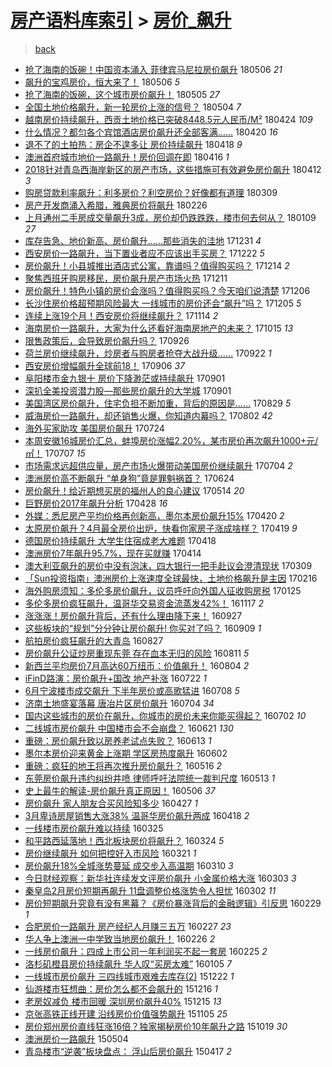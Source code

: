 [房产语料库索引](../../README.md)  > [房价_飙升](房价_飙升.md)
====
> [back](../README.md)

- [抢了海南的饭碗！中国资本涌入 菲律宾马尼拉房价飙升](http://jkwz.applinzi.com/ittc/7100123387445904395.html#%E6%8A%A2%E4%BA%86%E6%B5%B7%E5%8D%97%E7%9A%84%E9%A5%AD%E7%A2%97%EF%BC%81%E4%B8%AD%E5%9B%BD%E8%B5%84%E6%9C%AC%E6%B6%8C%E5%85%A5+%E8%8F%B2%E5%BE%8B%E5%AE%BE%E9%A9%AC%E5%B0%BC%E6%8B%89%E6%88%BF%E4%BB%B7%E9%A3%99%E5%8D%87) 180506 *21* 
- [飙升的宝鸡房价，恒大来了！](http://jkwz.applinzi.com/ittc/7100011245187105799.html#%E9%A3%99%E5%8D%87%E7%9A%84%E5%AE%9D%E9%B8%A1%E6%88%BF%E4%BB%B7%EF%BC%8C%E6%81%92%E5%A4%A7%E6%9D%A5%E4%BA%86%EF%BC%81) 180506 *5* 
- [抢了海南的饭碗，这个城市房价飙升！](http://jkwz.applinzi.com/ittc/7099656247626433547.html#%E6%8A%A2%E4%BA%86%E6%B5%B7%E5%8D%97%E7%9A%84%E9%A5%AD%E7%A2%97%EF%BC%8C%E8%BF%99%E4%B8%AA%E5%9F%8E%E5%B8%82%E6%88%BF%E4%BB%B7%E9%A3%99%E5%8D%87%EF%BC%81) 180505 *27* 
- [全国土地价格飙升，新一轮房价上涨的信号？](http://jkwz.applinzi.com/ittc/7099377399647175696.html#%E5%85%A8%E5%9B%BD%E5%9C%9F%E5%9C%B0%E4%BB%B7%E6%A0%BC%E9%A3%99%E5%8D%87%EF%BC%8C%E6%96%B0%E4%B8%80%E8%BD%AE%E6%88%BF%E4%BB%B7%E4%B8%8A%E6%B6%A8%E7%9A%84%E4%BF%A1%E5%8F%B7%EF%BC%9F) 180504 *7* 
- [越南房价持续飙升，西贡土地价格已突破8448.5元人民币/M²](http://jkwz.applinzi.com/ittc/7095572984842683403.html#%E8%B6%8A%E5%8D%97%E6%88%BF%E4%BB%B7%E6%8C%81%E7%BB%AD%E9%A3%99%E5%8D%87%EF%BC%8C%E8%A5%BF%E8%B4%A1%E5%9C%9F%E5%9C%B0%E4%BB%B7%E6%A0%BC%E5%B7%B2%E7%AA%81%E7%A0%B48448.5%E5%85%83%E4%BA%BA%E6%B0%91%E5%B8%81%2FM%C2%B2) 180424 *109* 
- [什么情况？都匀各个宾馆酒店房价飙升还全部客满……](http://jkwz.applinzi.com/ittc/7094134568196244487.html#%E4%BB%80%E4%B9%88%E6%83%85%E5%86%B5%EF%BC%9F%E9%83%BD%E5%8C%80%E5%90%84%E4%B8%AA%E5%AE%BE%E9%A6%86%E9%85%92%E5%BA%97%E6%88%BF%E4%BB%B7%E9%A3%99%E5%8D%87%E8%BF%98%E5%85%A8%E9%83%A8%E5%AE%A2%E6%BB%A1%E2%80%A6%E2%80%A6) 180420 *16* 
- [退不了的土拍热：房企不遑多让 房价持续飙升](http://jkwz.applinzi.com/ittc/7093282717284434950.html#%E9%80%80%E4%B8%8D%E4%BA%86%E7%9A%84%E5%9C%9F%E6%8B%8D%E7%83%AD%EF%BC%9A%E6%88%BF%E4%BC%81%E4%B8%8D%E9%81%91%E5%A4%9A%E8%AE%A9+%E6%88%BF%E4%BB%B7%E6%8C%81%E7%BB%AD%E9%A3%99%E5%8D%87) 180418 *9* 
- [澳洲首府城市地价一路飙升！房价回调在即](http://jkwz.applinzi.com/ittc/7092533419701699594.html#%E6%BE%B3%E6%B4%B2%E9%A6%96%E5%BA%9C%E5%9F%8E%E5%B8%82%E5%9C%B0%E4%BB%B7%E4%B8%80%E8%B7%AF%E9%A3%99%E5%8D%87%EF%BC%81%E6%88%BF%E4%BB%B7%E5%9B%9E%E8%B0%83%E5%9C%A8%E5%8D%B3) 180416 *1* 
- [2018针对青岛西海岸新区的房产市场，这些措施可有效避免房价飙升](http://jkwz.applinzi.com/ittc/7090740663786406928.html#2018%E9%92%88%E5%AF%B9%E9%9D%92%E5%B2%9B%E8%A5%BF%E6%B5%B7%E5%B2%B8%E6%96%B0%E5%8C%BA%E7%9A%84%E6%88%BF%E4%BA%A7%E5%B8%82%E5%9C%BA%EF%BC%8C%E8%BF%99%E4%BA%9B%E6%8E%AA%E6%96%BD%E5%8F%AF%E6%9C%89%E6%95%88%E9%81%BF%E5%85%8D%E6%88%BF%E4%BB%B7%E9%A3%99%E5%8D%87) 180412 *3* 
- [购房贷款利率飙升：利多房价？利空房价？好像都有道理](http://jkwz.applinzi.com/ittc/7078426713698862087.html#%E8%B4%AD%E6%88%BF%E8%B4%B7%E6%AC%BE%E5%88%A9%E7%8E%87%E9%A3%99%E5%8D%87%EF%BC%9A%E5%88%A9%E5%A4%9A%E6%88%BF%E4%BB%B7%EF%BC%9F%E5%88%A9%E7%A9%BA%E6%88%BF%E4%BB%B7%EF%BC%9F%E5%A5%BD%E5%83%8F%E9%83%BD%E6%9C%89%E9%81%93%E7%90%86) 180309  
- [房产开发商涌入希腊，雅典房价将飙升](http://jkwz.applinzi.com/ittc/7074329178617152522.html#%E6%88%BF%E4%BA%A7%E5%BC%80%E5%8F%91%E5%95%86%E6%B6%8C%E5%85%A5%E5%B8%8C%E8%85%8A%EF%BC%8C%E9%9B%85%E5%85%B8%E6%88%BF%E4%BB%B7%E5%B0%86%E9%A3%99%E5%8D%87) 180226  
- [上月通州二手房成交量飙升3成，房价却仍跌跌跌，楼市何去何从？](http://jkwz.applinzi.com/ittc/7056522237727736843.html#%E4%B8%8A%E6%9C%88%E9%80%9A%E5%B7%9E%E4%BA%8C%E6%89%8B%E6%88%BF%E6%88%90%E4%BA%A4%E9%87%8F%E9%A3%99%E5%8D%873%E6%88%90%EF%BC%8C%E6%88%BF%E4%BB%B7%E5%8D%B4%E4%BB%8D%E8%B7%8C%E8%B7%8C%E8%B7%8C%EF%BC%8C%E6%A5%BC%E5%B8%82%E4%BD%95%E5%8E%BB%E4%BD%95%E4%BB%8E%EF%BC%9F) 180109 *27* 
- [库存告急、地价新高、房价飙升……那些消失的洼地](http://jkwz.applinzi.com/ittc/7053150372078552070.html#%E5%BA%93%E5%AD%98%E5%91%8A%E6%80%A5%E3%80%81%E5%9C%B0%E4%BB%B7%E6%96%B0%E9%AB%98%E3%80%81%E6%88%BF%E4%BB%B7%E9%A3%99%E5%8D%87%E2%80%A6%E2%80%A6%E9%82%A3%E4%BA%9B%E6%B6%88%E5%A4%B1%E7%9A%84%E6%B4%BC%E5%9C%B0) 171231 *4* 
- [西安房价一路飙升，当下置业者应不应该出手买房？](http://jkwz.applinzi.com/ittc/7049909827432612881.html#%E8%A5%BF%E5%AE%89%E6%88%BF%E4%BB%B7%E4%B8%80%E8%B7%AF%E9%A3%99%E5%8D%87%EF%BC%8C%E5%BD%93%E4%B8%8B%E7%BD%AE%E4%B8%9A%E8%80%85%E5%BA%94%E4%B8%8D%E5%BA%94%E8%AF%A5%E5%87%BA%E6%89%8B%E4%B9%B0%E6%88%BF%EF%BC%9F) 171222 *5* 
- [房价飙升！小县城推出酒店式公寓，靠谱吗？值得购买吗？](http://jkwz.applinzi.com/ittc/7046903903457641488.html#%E6%88%BF%E4%BB%B7%E9%A3%99%E5%8D%87%EF%BC%81%E5%B0%8F%E5%8E%BF%E5%9F%8E%E6%8E%A8%E5%87%BA%E9%85%92%E5%BA%97%E5%BC%8F%E5%85%AC%E5%AF%93%EF%BC%8C%E9%9D%A0%E8%B0%B1%E5%90%97%EF%BC%9F%E5%80%BC%E5%BE%97%E8%B4%AD%E4%B9%B0%E5%90%97%EF%BC%9F) 171214 *2* 
- [聚焦西班牙购房移民，房价飙升房产市场火热](http://jkwz.applinzi.com/ittc/7045860999771456529.html#%E8%81%9A%E7%84%A6%E8%A5%BF%E7%8F%AD%E7%89%99%E8%B4%AD%E6%88%BF%E7%A7%BB%E6%B0%91%EF%BC%8C%E6%88%BF%E4%BB%B7%E9%A3%99%E5%8D%87%E6%88%BF%E4%BA%A7%E5%B8%82%E5%9C%BA%E7%81%AB%E7%83%AD) 171211  
- [房价飙升！特色小镇的房价会涨吗？值得购买吗？今天咱们说清楚](http://jkwz.applinzi.com/ittc/7043939418879034385.html#%E6%88%BF%E4%BB%B7%E9%A3%99%E5%8D%87%EF%BC%81%E7%89%B9%E8%89%B2%E5%B0%8F%E9%95%87%E7%9A%84%E6%88%BF%E4%BB%B7%E4%BC%9A%E6%B6%A8%E5%90%97%EF%BC%9F%E5%80%BC%E5%BE%97%E8%B4%AD%E4%B9%B0%E5%90%97%EF%BC%9F%E4%BB%8A%E5%A4%A9%E5%92%B1%E4%BB%AC%E8%AF%B4%E6%B8%85%E6%A5%9A) 171206  
- [长沙住房价格超预期风险最大 一线城市的房价还会“飙升”吗？](http://jkwz.applinzi.com/ittc/7043583892781532177.html#%E9%95%BF%E6%B2%99%E4%BD%8F%E6%88%BF%E4%BB%B7%E6%A0%BC%E8%B6%85%E9%A2%84%E6%9C%9F%E9%A3%8E%E9%99%A9%E6%9C%80%E5%A4%A7+%E4%B8%80%E7%BA%BF%E5%9F%8E%E5%B8%82%E7%9A%84%E6%88%BF%E4%BB%B7%E8%BF%98%E4%BC%9A%E2%80%9C%E9%A3%99%E5%8D%87%E2%80%9D%E5%90%97%EF%BC%9F) 171205 *5* 
- [连续上涨19个月！西安房价将继续飙升？](http://jkwz.applinzi.com/ittc/7035726677433386001.html#%E8%BF%9E%E7%BB%AD%E4%B8%8A%E6%B6%A819%E4%B8%AA%E6%9C%88%EF%BC%81%E8%A5%BF%E5%AE%89%E6%88%BF%E4%BB%B7%E5%B0%86%E7%BB%A7%E7%BB%AD%E9%A3%99%E5%8D%87%EF%BC%9F) 171114 *2* 
- [海南房价一路飙升，大家为什么还看好海南房地产的未来？](http://jkwz.applinzi.com/ittc/7024713081672958993.html#%E6%B5%B7%E5%8D%97%E6%88%BF%E4%BB%B7%E4%B8%80%E8%B7%AF%E9%A3%99%E5%8D%87%EF%BC%8C%E5%A4%A7%E5%AE%B6%E4%B8%BA%E4%BB%80%E4%B9%88%E8%BF%98%E7%9C%8B%E5%A5%BD%E6%B5%B7%E5%8D%97%E6%88%BF%E5%9C%B0%E4%BA%A7%E7%9A%84%E6%9C%AA%E6%9D%A5%EF%BC%9F) 171015 *13* 
- [限售政策后，会导致房价飙升吗？](http://jkwz.applinzi.com/ittc/7017659577146016785.html#%E9%99%90%E5%94%AE%E6%94%BF%E7%AD%96%E5%90%8E%EF%BC%8C%E4%BC%9A%E5%AF%BC%E8%87%B4%E6%88%BF%E4%BB%B7%E9%A3%99%E5%8D%87%E5%90%97%EF%BC%9F) 170926  
- [荷兰房价继续飙升，炒房者与购房者抢夺大战升级……](http://jkwz.applinzi.com/ittc/7016077122840560656.html#%E8%8D%B7%E5%85%B0%E6%88%BF%E4%BB%B7%E7%BB%A7%E7%BB%AD%E9%A3%99%E5%8D%87%EF%BC%8C%E7%82%92%E6%88%BF%E8%80%85%E4%B8%8E%E8%B4%AD%E6%88%BF%E8%80%85%E6%8A%A2%E5%A4%BA%E5%A4%A7%E6%88%98%E5%8D%87%E7%BA%A7%E2%80%A6%E2%80%A6) 170922 *1* 
- [西安房价增幅飙升全球前18！](http://jkwz.applinzi.com/ittc/7010143416313447441.html#%E8%A5%BF%E5%AE%89%E6%88%BF%E4%BB%B7%E5%A2%9E%E5%B9%85%E9%A3%99%E5%8D%87%E5%85%A8%E7%90%83%E5%89%8D18%EF%BC%81) 170906 *37* 
- [阜阳楼市金九银十 房价下降渺茫或持续飙升](http://jkwz.applinzi.com/ittc/7008305531511637009.html#%E9%98%9C%E9%98%B3%E6%A5%BC%E5%B8%82%E9%87%91%E4%B9%9D%E9%93%B6%E5%8D%81+%E6%88%BF%E4%BB%B7%E4%B8%8B%E9%99%8D%E6%B8%BA%E8%8C%AB%E6%88%96%E6%8C%81%E7%BB%AD%E9%A3%99%E5%8D%87) 170901  
- [深扒全美投资潜力股—那些房价飙升的大学城](http://jkwz.applinzi.com/ittc/7002337121380336656.html#%E6%B7%B1%E6%89%92%E5%85%A8%E7%BE%8E%E6%8A%95%E8%B5%84%E6%BD%9C%E5%8A%9B%E8%82%A1%E2%80%94%E9%82%A3%E4%BA%9B%E6%88%BF%E4%BB%B7%E9%A3%99%E5%8D%87%E7%9A%84%E5%A4%A7%E5%AD%A6%E5%9F%8E) 170901  
- [美国湾区房价飙升，住宅负担不断加重，背后的原因是……](http://jkwz.applinzi.com/ittc/7007235606600746001.html#%E7%BE%8E%E5%9B%BD%E6%B9%BE%E5%8C%BA%E6%88%BF%E4%BB%B7%E9%A3%99%E5%8D%87%EF%BC%8C%E4%BD%8F%E5%AE%85%E8%B4%9F%E6%8B%85%E4%B8%8D%E6%96%AD%E5%8A%A0%E9%87%8D%EF%BC%8C%E8%83%8C%E5%90%8E%E7%9A%84%E5%8E%9F%E5%9B%A0%E6%98%AF%E2%80%A6%E2%80%A6) 170829 *5* 
- [威海房价一路飙升，却还销售火爆，你知道内幕吗？](http://jkwz.applinzi.com/ittc/6997259329252885521.html#%E5%A8%81%E6%B5%B7%E6%88%BF%E4%BB%B7%E4%B8%80%E8%B7%AF%E9%A3%99%E5%8D%87%EF%BC%8C%E5%8D%B4%E8%BF%98%E9%94%80%E5%94%AE%E7%81%AB%E7%88%86%EF%BC%8C%E4%BD%A0%E7%9F%A5%E9%81%93%E5%86%85%E5%B9%95%E5%90%97%EF%BC%9F) 170802 *42* 
- [海外买家助攻 美国房价飙升](http://jkwz.applinzi.com/ittc/6993807216183084048.html#%E6%B5%B7%E5%A4%96%E4%B9%B0%E5%AE%B6%E5%8A%A9%E6%94%BB+%E7%BE%8E%E5%9B%BD%E6%88%BF%E4%BB%B7%E9%A3%99%E5%8D%87) 170724  
- [本周安徽16城房价汇总，蚌埠房价涨幅2.20%，某市房价再次飙升1000+元/㎡！](http://jkwz.applinzi.com/ittc/6987479683636397061.html#%E6%9C%AC%E5%91%A8%E5%AE%89%E5%BE%BD16%E5%9F%8E%E6%88%BF%E4%BB%B7%E6%B1%87%E6%80%BB%EF%BC%8C%E8%9A%8C%E5%9F%A0%E6%88%BF%E4%BB%B7%E6%B6%A8%E5%B9%852.20%25%EF%BC%8C%E6%9F%90%E5%B8%82%E6%88%BF%E4%BB%B7%E5%86%8D%E6%AC%A1%E9%A3%99%E5%8D%871000%2B%E5%85%83%2F%E3%8E%A1%EF%BC%81) 170707 *15* 
- [市场需求远超供应量，房产市场火爆带动美国房价继续飙升](http://jkwz.applinzi.com/ittc/6986499674830537732.html#%E5%B8%82%E5%9C%BA%E9%9C%80%E6%B1%82%E8%BF%9C%E8%B6%85%E4%BE%9B%E5%BA%94%E9%87%8F%EF%BC%8C%E6%88%BF%E4%BA%A7%E5%B8%82%E5%9C%BA%E7%81%AB%E7%88%86%E5%B8%A6%E5%8A%A8%E7%BE%8E%E5%9B%BD%E6%88%BF%E4%BB%B7%E7%BB%A7%E7%BB%AD%E9%A3%99%E5%8D%87) 170704 *2* 
- [澳洲房价高不断飙升 “单身狗”竟是罪魁祸首？](http://jkwz.applinzi.com/ittc/6982766867713098756.html#%E6%BE%B3%E6%B4%B2%E6%88%BF%E4%BB%B7%E9%AB%98%E4%B8%8D%E6%96%AD%E9%A3%99%E5%8D%87+%E2%80%9C%E5%8D%95%E8%BA%AB%E7%8B%97%E2%80%9D%E7%AB%9F%E6%98%AF%E7%BD%AA%E9%AD%81%E7%A5%B8%E9%A6%96%EF%BC%9F) 170624  
- [房价飙升！给近期想买房的福州人的良心建议](http://jkwz.applinzi.com/ittc/6966818325442069509.html#%E6%88%BF%E4%BB%B7%E9%A3%99%E5%8D%87%EF%BC%81%E7%BB%99%E8%BF%91%E6%9C%9F%E6%83%B3%E4%B9%B0%E6%88%BF%E7%9A%84%E7%A6%8F%E5%B7%9E%E4%BA%BA%E7%9A%84%E8%89%AF%E5%BF%83%E5%BB%BA%E8%AE%AE) 170514 *20* 
- [巨野房价2017年飙升分析](http://jkwz.applinzi.com/ittc/6961653068406981637.html#%E5%B7%A8%E9%87%8E%E6%88%BF%E4%BB%B72017%E5%B9%B4%E9%A3%99%E5%8D%87%E5%88%86%E6%9E%90) 170428 *16* 
- [外媒：悉尼房产平均价格再创新高，墨尔本房价飙升15%](http://jkwz.applinzi.com/ittc/6958633181791126533.html#%E5%A4%96%E5%AA%92%EF%BC%9A%E6%82%89%E5%B0%BC%E6%88%BF%E4%BA%A7%E5%B9%B3%E5%9D%87%E4%BB%B7%E6%A0%BC%E5%86%8D%E5%88%9B%E6%96%B0%E9%AB%98%EF%BC%8C%E5%A2%A8%E5%B0%94%E6%9C%AC%E6%88%BF%E4%BB%B7%E9%A3%99%E5%8D%8715%25) 170420 *2* 
- [太原房价飙升？4月最全房价出炉，快看你家房子涨成啥样？](http://jkwz.applinzi.com/ittc/6958169343954256901.html#%E5%A4%AA%E5%8E%9F%E6%88%BF%E4%BB%B7%E9%A3%99%E5%8D%87%EF%BC%9F4%E6%9C%88%E6%9C%80%E5%85%A8%E6%88%BF%E4%BB%B7%E5%87%BA%E7%82%89%EF%BC%8C%E5%BF%AB%E7%9C%8B%E4%BD%A0%E5%AE%B6%E6%88%BF%E5%AD%90%E6%B6%A8%E6%88%90%E5%95%A5%E6%A0%B7%EF%BC%9F) 170419 *9* 
- [德国房价持续飙升 大学生住宿成老大难题](http://jkwz.applinzi.com/ittc/6957883146543563780.html#%E5%BE%B7%E5%9B%BD%E6%88%BF%E4%BB%B7%E6%8C%81%E7%BB%AD%E9%A3%99%E5%8D%87+%E5%A4%A7%E5%AD%A6%E7%94%9F%E4%BD%8F%E5%AE%BF%E6%88%90%E8%80%81%E5%A4%A7%E9%9A%BE%E9%A2%98) 170418  
- [澳洲房价7年飙升95.7%，现在买就赚](http://jkwz.applinzi.com/ittc/6955668742037062661.html#%E6%BE%B3%E6%B4%B2%E6%88%BF%E4%BB%B77%E5%B9%B4%E9%A3%99%E5%8D%8795.7%25%EF%BC%8C%E7%8E%B0%E5%9C%A8%E4%B9%B0%E5%B0%B1%E8%B5%9A) 170414  
- [澳大利亚飙升的房价中没有泡沫，四大银行一把手赴议会澄清现状](http://jkwz.applinzi.com/ittc/6943027617715454981.html#%E6%BE%B3%E5%A4%A7%E5%88%A9%E4%BA%9A%E9%A3%99%E5%8D%87%E7%9A%84%E6%88%BF%E4%BB%B7%E4%B8%AD%E6%B2%A1%E6%9C%89%E6%B3%A1%E6%B2%AB%EF%BC%8C%E5%9B%9B%E5%A4%A7%E9%93%B6%E8%A1%8C%E4%B8%80%E6%8A%8A%E6%89%8B%E8%B5%B4%E8%AE%AE%E4%BC%9A%E6%BE%84%E6%B8%85%E7%8E%B0%E7%8A%B6) 170309  
- [「Sun投资指南」澳洲房价上涨速度全球最快，土地价格飙升是主因](http://jkwz.applinzi.com/ittc/6935297586541102084.html#%E3%80%8CSun%E6%8A%95%E8%B5%84%E6%8C%87%E5%8D%97%E3%80%8D%E6%BE%B3%E6%B4%B2%E6%88%BF%E4%BB%B7%E4%B8%8A%E6%B6%A8%E9%80%9F%E5%BA%A6%E5%85%A8%E7%90%83%E6%9C%80%E5%BF%AB%EF%BC%8C%E5%9C%9F%E5%9C%B0%E4%BB%B7%E6%A0%BC%E9%A3%99%E5%8D%87%E6%98%AF%E4%B8%BB%E5%9B%A0) 170216  
- [海外购房须知：多伦多房价飙升，议员呼吁向外国人征收购房税](http://jkwz.applinzi.com/ittc/6927000694275179525.html#%E6%B5%B7%E5%A4%96%E8%B4%AD%E6%88%BF%E9%A1%BB%E7%9F%A5%EF%BC%9A%E5%A4%9A%E4%BC%A6%E5%A4%9A%E6%88%BF%E4%BB%B7%E9%A3%99%E5%8D%87%EF%BC%8C%E8%AE%AE%E5%91%98%E5%91%BC%E5%90%81%E5%90%91%E5%A4%96%E5%9B%BD%E4%BA%BA%E5%BE%81%E6%94%B6%E8%B4%AD%E6%88%BF%E7%A8%8E) 170125  
- [多伦多房价疯狂飙升，温哥华交易资金流蒸发42%！](http://jkwz.applinzi.com/ittc/6901392130332689413.html#%E5%A4%9A%E4%BC%A6%E5%A4%9A%E6%88%BF%E4%BB%B7%E7%96%AF%E7%8B%82%E9%A3%99%E5%8D%87%EF%BC%8C%E6%B8%A9%E5%93%A5%E5%8D%8E%E4%BA%A4%E6%98%93%E8%B5%84%E9%87%91%E6%B5%81%E8%92%B8%E5%8F%9142%25%EF%BC%81) 161117 *2* 
- [涨涨涨！房价飙升背后，还有什么理由降下来！](http://jkwz.applinzi.com/ittc/6882558972405482501.html#%E6%B6%A8%E6%B6%A8%E6%B6%A8%EF%BC%81%E6%88%BF%E4%BB%B7%E9%A3%99%E5%8D%87%E8%83%8C%E5%90%8E%EF%BC%8C%E8%BF%98%E6%9C%89%E4%BB%80%E4%B9%88%E7%90%86%E7%94%B1%E9%99%8D%E4%B8%8B%E6%9D%A5%EF%BC%81) 160927  
- [这些板块的“规划”分分钟让房价飙升! 你买对了吗？](http://jkwz.applinzi.com/ittc/6875992137115632644.html#%E8%BF%99%E4%BA%9B%E6%9D%BF%E5%9D%97%E7%9A%84%E2%80%9C%E8%A7%84%E5%88%92%E2%80%9D%E5%88%86%E5%88%86%E9%92%9F%E8%AE%A9%E6%88%BF%E4%BB%B7%E9%A3%99%E5%8D%87%21+%E4%BD%A0%E4%B9%B0%E5%AF%B9%E4%BA%86%E5%90%97%EF%BC%9F) 160909 *1* 
- [航拍房价疯狂飙升的大青岛](http://jkwz.applinzi.com/ittc/6870964831779292165.html#%E8%88%AA%E6%8B%8D%E6%88%BF%E4%BB%B7%E7%96%AF%E7%8B%82%E9%A3%99%E5%8D%87%E7%9A%84%E5%A4%A7%E9%9D%92%E5%B2%9B) 160827  
- [房价飙升公证炒房重现东莞 存在血本无归的风险](http://jkwz.applinzi.com/ittc/6865027937841185796.html#%E6%88%BF%E4%BB%B7%E9%A3%99%E5%8D%87%E5%85%AC%E8%AF%81%E7%82%92%E6%88%BF%E9%87%8D%E7%8E%B0%E4%B8%9C%E8%8E%9E+%E5%AD%98%E5%9C%A8%E8%A1%80%E6%9C%AC%E6%97%A0%E5%BD%92%E7%9A%84%E9%A3%8E%E9%99%A9) 160811 *5* 
- [新西兰平均房价7月高达60万纽币：价值飙升！](http://jkwz.applinzi.com/ittc/6862549056588612613.html#%E6%96%B0%E8%A5%BF%E5%85%B0%E5%B9%B3%E5%9D%87%E6%88%BF%E4%BB%B77%E6%9C%88%E9%AB%98%E8%BE%BE60%E4%B8%87%E7%BA%BD%E5%B8%81%EF%BC%9A%E4%BB%B7%E5%80%BC%E9%A3%99%E5%8D%87%EF%BC%81) 160804 *2* 
- [iFinD路演：房价飙升+国改 地产补涨](http://jkwz.applinzi.com/ittc/6857617055666422788.html#iFinD%E8%B7%AF%E6%BC%94%EF%BC%9A%E6%88%BF%E4%BB%B7%E9%A3%99%E5%8D%87%2B%E5%9B%BD%E6%94%B9+%E5%9C%B0%E4%BA%A7%E8%A1%A5%E6%B6%A8) 160722 *1* 
- [6月宁波楼市成交飙升 下半年房价或高歌猛进](http://jkwz.applinzi.com/ittc/6852522107162067973.html#6%E6%9C%88%E5%AE%81%E6%B3%A2%E6%A5%BC%E5%B8%82%E6%88%90%E4%BA%A4%E9%A3%99%E5%8D%87+%E4%B8%8B%E5%8D%8A%E5%B9%B4%E6%88%BF%E4%BB%B7%E6%88%96%E9%AB%98%E6%AD%8C%E7%8C%9B%E8%BF%9B) 160708 *5* 
- [济南土地盛宴落幕 唐冶片区房价飙升](http://jkwz.applinzi.com/ittc/6850945482054173700.html#%E6%B5%8E%E5%8D%97%E5%9C%9F%E5%9C%B0%E7%9B%9B%E5%AE%B4%E8%90%BD%E5%B9%95+%E5%94%90%E5%86%B6%E7%89%87%E5%8C%BA%E6%88%BF%E4%BB%B7%E9%A3%99%E5%8D%87) 160704 *34* 
- [国内这些城市的房价在飙升，你城市的房价未来你能买得起？](http://jkwz.applinzi.com/ittc/6850239192554275844.html#%E5%9B%BD%E5%86%85%E8%BF%99%E4%BA%9B%E5%9F%8E%E5%B8%82%E7%9A%84%E6%88%BF%E4%BB%B7%E5%9C%A8%E9%A3%99%E5%8D%87%EF%BC%8C%E4%BD%A0%E5%9F%8E%E5%B8%82%E7%9A%84%E6%88%BF%E4%BB%B7%E6%9C%AA%E6%9D%A5%E4%BD%A0%E8%83%BD%E4%B9%B0%E5%BE%97%E8%B5%B7%EF%BC%9F) 160702 *10* 
- [二线城市房价飙升 中国楼市会不会崩盘？](http://jkwz.applinzi.com/ittc/6846303520265077765.html#%E4%BA%8C%E7%BA%BF%E5%9F%8E%E5%B8%82%E6%88%BF%E4%BB%B7%E9%A3%99%E5%8D%87+%E4%B8%AD%E5%9B%BD%E6%A5%BC%E5%B8%82%E4%BC%9A%E4%B8%8D%E4%BC%9A%E5%B4%A9%E7%9B%98%EF%BC%9F) 160621 *130* 
- [重磅：房价飙升致以房养老试点失败？](http://jkwz.applinzi.com/ittc/6843151404075844612.html#%E9%87%8D%E7%A3%85%EF%BC%9A%E6%88%BF%E4%BB%B7%E9%A3%99%E5%8D%87%E8%87%B4%E4%BB%A5%E6%88%BF%E5%85%BB%E8%80%81%E8%AF%95%E7%82%B9%E5%A4%B1%E8%B4%A5%EF%BC%9F) 160613 *1* 
- [墨尔本房价迎来黄金上涨期 学区房热度飙升](http://jkwz.applinzi.com/ittc/6839122772072334341.html#%E5%A2%A8%E5%B0%94%E6%9C%AC%E6%88%BF%E4%BB%B7%E8%BF%8E%E6%9D%A5%E9%BB%84%E9%87%91%E4%B8%8A%E6%B6%A8%E6%9C%9F+%E5%AD%A6%E5%8C%BA%E6%88%BF%E7%83%AD%E5%BA%A6%E9%A3%99%E5%8D%87) 160602  
- [重磅：疯狂的地王将再次推升房价飙升？](http://jkwz.applinzi.com/ittc/6832752353341867013.html#%E9%87%8D%E7%A3%85%EF%BC%9A%E7%96%AF%E7%8B%82%E7%9A%84%E5%9C%B0%E7%8E%8B%E5%B0%86%E5%86%8D%E6%AC%A1%E6%8E%A8%E5%8D%87%E6%88%BF%E4%BB%B7%E9%A3%99%E5%8D%87%EF%BC%9F) 160516 *2* 
- [东莞房价飙升违约纠纷井喷 律师呼吁法院统一裁判尺度](http://jkwz.applinzi.com/ittc/6831745003336238084.html#%E4%B8%9C%E8%8E%9E%E6%88%BF%E4%BB%B7%E9%A3%99%E5%8D%87%E8%BF%9D%E7%BA%A6%E7%BA%A0%E7%BA%B7%E4%BA%95%E5%96%B7+%E5%BE%8B%E5%B8%88%E5%91%BC%E5%90%81%E6%B3%95%E9%99%A2%E7%BB%9F%E4%B8%80%E8%A3%81%E5%88%A4%E5%B0%BA%E5%BA%A6) 160513 *1* 
- [史上最牛的解读-房价飙升真正原因！](http://jkwz.applinzi.com/ittc/6829041028224779269.html#%E5%8F%B2%E4%B8%8A%E6%9C%80%E7%89%9B%E7%9A%84%E8%A7%A3%E8%AF%BB-%E6%88%BF%E4%BB%B7%E9%A3%99%E5%8D%87%E7%9C%9F%E6%AD%A3%E5%8E%9F%E5%9B%A0%EF%BC%81) 160506 *37* 
- [房价飙升 家人朋友合买风险知多少](http://jkwz.applinzi.com/ittc/6825756312281285637.html#%E6%88%BF%E4%BB%B7%E9%A3%99%E5%8D%87+%E5%AE%B6%E4%BA%BA%E6%9C%8B%E5%8F%8B%E5%90%88%E4%B9%B0%E9%A3%8E%E9%99%A9%E7%9F%A5%E5%A4%9A%E5%B0%91) 160427 *1* 
- [3月卑诗房屋销售大涨38% 温哥华房价飙升两成](http://jkwz.applinzi.com/ittc/6822506659280585732.html#3%E6%9C%88%E5%8D%91%E8%AF%97%E6%88%BF%E5%B1%8B%E9%94%80%E5%94%AE%E5%A4%A7%E6%B6%A838%25+%E6%B8%A9%E5%93%A5%E5%8D%8E%E6%88%BF%E4%BB%B7%E9%A3%99%E5%8D%87%E4%B8%A4%E6%88%90) 160418 *2* 
- [一线楼市房价飙升难以持续](http://jkwz.applinzi.com/ittc/6813393844074710021.html#%E4%B8%80%E7%BA%BF%E6%A5%BC%E5%B8%82%E6%88%BF%E4%BB%B7%E9%A3%99%E5%8D%87%E9%9A%BE%E4%BB%A5%E6%8C%81%E7%BB%AD) 160325  
- [和平路西延落地！西北板块房价将飙升？](http://jkwz.applinzi.com/ittc/6813194638177338372.html#%E5%92%8C%E5%B9%B3%E8%B7%AF%E8%A5%BF%E5%BB%B6%E8%90%BD%E5%9C%B0%EF%BC%81%E8%A5%BF%E5%8C%97%E6%9D%BF%E5%9D%97%E6%88%BF%E4%BB%B7%E5%B0%86%E9%A3%99%E5%8D%87%EF%BC%9F) 160324 *5* 
- [房价继续飙升 如何把控好入市风险](http://jkwz.applinzi.com/ittc/6811973762794652676.html#%E6%88%BF%E4%BB%B7%E7%BB%A7%E7%BB%AD%E9%A3%99%E5%8D%87+%E5%A6%82%E4%BD%95%E6%8A%8A%E6%8E%A7%E5%A5%BD%E5%85%A5%E5%B8%82%E9%A3%8E%E9%99%A9) 160321 *1* 
- [房价飙升18%全城涨势蔓延 成交步入高温期](http://jkwz.applinzi.com/ittc/6807884715583341573.html#%E6%88%BF%E4%BB%B7%E9%A3%99%E5%8D%8718%25%E5%85%A8%E5%9F%8E%E6%B6%A8%E5%8A%BF%E8%94%93%E5%BB%B6+%E6%88%90%E4%BA%A4%E6%AD%A5%E5%85%A5%E9%AB%98%E6%B8%A9%E6%9C%9F) 160310 *3* 
- [今日财经观察：新华社连续发文评房价飙升 小金属价格大涨](http://jkwz.applinzi.com/ittc/6805284589719258117.html#%E4%BB%8A%E6%97%A5%E8%B4%A2%E7%BB%8F%E8%A7%82%E5%AF%9F%EF%BC%9A%E6%96%B0%E5%8D%8E%E7%A4%BE%E8%BF%9E%E7%BB%AD%E5%8F%91%E6%96%87%E8%AF%84%E6%88%BF%E4%BB%B7%E9%A3%99%E5%8D%87+%E5%B0%8F%E9%87%91%E5%B1%9E%E4%BB%B7%E6%A0%BC%E5%A4%A7%E6%B6%A8) 160303 *3* 
- [秦皇岛2月房价短期再飙升 11盘调整价格涨势令人担忧](http://jkwz.applinzi.com/ittc/6804906534182061061.html#%E7%A7%A6%E7%9A%87%E5%B2%9B2%E6%9C%88%E6%88%BF%E4%BB%B7%E7%9F%AD%E6%9C%9F%E5%86%8D%E9%A3%99%E5%8D%87+11%E7%9B%98%E8%B0%83%E6%95%B4%E4%BB%B7%E6%A0%BC%E6%B6%A8%E5%8A%BF%E4%BB%A4%E4%BA%BA%E6%8B%85%E5%BF%A7) 160302 *11* 
- [房价短期飙升究竟有没有黑幕？《房价暴涨背后的金融逻辑》引反思](http://jkwz.applinzi.com/ittc/6804339210341319685.html#%E6%88%BF%E4%BB%B7%E7%9F%AD%E6%9C%9F%E9%A3%99%E5%8D%87%E7%A9%B6%E7%AB%9F%E6%9C%89%E6%B2%A1%E6%9C%89%E9%BB%91%E5%B9%95%EF%BC%9F%E3%80%8A%E6%88%BF%E4%BB%B7%E6%9A%B4%E6%B6%A8%E8%83%8C%E5%90%8E%E7%9A%84%E9%87%91%E8%9E%8D%E9%80%BB%E8%BE%91%E3%80%8B%E5%BC%95%E5%8F%8D%E6%80%9D) 160229 *1* 
- [合肥房价一路飙升 房产经纪人月赚三五万](http://jkwz.applinzi.com/ittc/6803343158893085701.html#%E5%90%88%E8%82%A5%E6%88%BF%E4%BB%B7%E4%B8%80%E8%B7%AF%E9%A3%99%E5%8D%87+%E6%88%BF%E4%BA%A7%E7%BB%8F%E7%BA%AA%E4%BA%BA%E6%9C%88%E8%B5%9A%E4%B8%89%E4%BA%94%E4%B8%87) 160227 *23* 
- [华人争上澳洲一中学致当地房价飙升！](http://jkwz.applinzi.com/ittc/6803122632857748485.html#%E5%8D%8E%E4%BA%BA%E4%BA%89%E4%B8%8A%E6%BE%B3%E6%B4%B2%E4%B8%80%E4%B8%AD%E5%AD%A6%E8%87%B4%E5%BD%93%E5%9C%B0%E6%88%BF%E4%BB%B7%E9%A3%99%E5%8D%87%EF%BC%81) 160226 *2* 
- [一线房价飙升：四成上市公司一年利润买不起一套房](http://jkwz.applinzi.com/ittc/6802811248945136645.html#%E4%B8%80%E7%BA%BF%E6%88%BF%E4%BB%B7%E9%A3%99%E5%8D%87%EF%BC%9A%E5%9B%9B%E6%88%90%E4%B8%8A%E5%B8%82%E5%85%AC%E5%8F%B8%E4%B8%80%E5%B9%B4%E5%88%A9%E6%B6%A6%E4%B9%B0%E4%B8%8D%E8%B5%B7%E4%B8%80%E5%A5%97%E6%88%BF) 160225 *2* 
- [洛杉矶橙县房价持续飙升 华人叹“买房太难”](http://jkwz.applinzi.com/ittc/6783786648055841797.html#%E6%B4%9B%E6%9D%89%E7%9F%B6%E6%A9%99%E5%8E%BF%E6%88%BF%E4%BB%B7%E6%8C%81%E7%BB%AD%E9%A3%99%E5%8D%87+%E5%8D%8E%E4%BA%BA%E5%8F%B9%E2%80%9C%E4%B9%B0%E6%88%BF%E5%A4%AA%E9%9A%BE%E2%80%9D) 160105 *7* 
- [一线城市房价飙升 三四线城市艰难去库存(2)](http://jkwz.applinzi.com/ittc/6778564152725603333.html#%E4%B8%80%E7%BA%BF%E5%9F%8E%E5%B8%82%E6%88%BF%E4%BB%B7%E9%A3%99%E5%8D%87+%E4%B8%89%E5%9B%9B%E7%BA%BF%E5%9F%8E%E5%B8%82%E8%89%B0%E9%9A%BE%E5%8E%BB%E5%BA%93%E5%AD%98%282%29) 151222 *1* 
- [仙游楼市狂想曲：房价怎么都不会飙升的](http://jkwz.applinzi.com/ittc/6776370387273384965.html#%E4%BB%99%E6%B8%B8%E6%A5%BC%E5%B8%82%E7%8B%82%E6%83%B3%E6%9B%B2%EF%BC%9A%E6%88%BF%E4%BB%B7%E6%80%8E%E4%B9%88%E9%83%BD%E4%B8%8D%E4%BC%9A%E9%A3%99%E5%8D%87%E7%9A%84) 151216 *1* 
- [老房奴减负 楼市回暖 深圳房价飙升40%](http://jkwz.applinzi.com/ittc/6776079202956870660.html#%E8%80%81%E6%88%BF%E5%A5%B4%E5%87%8F%E8%B4%9F+%E6%A5%BC%E5%B8%82%E5%9B%9E%E6%9A%96+%E6%B7%B1%E5%9C%B3%E6%88%BF%E4%BB%B7%E9%A3%99%E5%8D%8740%25) 151215 *13* 
- [京张高铁正线开建 沿线房价价值强势飙升](http://jkwz.applinzi.com/ittc/6761228556076319748.html#%E4%BA%AC%E5%BC%A0%E9%AB%98%E9%93%81%E6%AD%A3%E7%BA%BF%E5%BC%80%E5%BB%BA+%E6%B2%BF%E7%BA%BF%E6%88%BF%E4%BB%B7%E4%BB%B7%E5%80%BC%E5%BC%BA%E5%8A%BF%E9%A3%99%E5%8D%87) 151105 *25* 
- [房价郑州房价直线狂涨16倍？独家揭秘房价10年飙升之路](http://jkwz.applinzi.com/ittc/6754942568656765957.html#%E6%88%BF%E4%BB%B7%E9%83%91%E5%B7%9E%E6%88%BF%E4%BB%B7%E7%9B%B4%E7%BA%BF%E7%8B%82%E6%B6%A816%E5%80%8D%EF%BC%9F%E7%8B%AC%E5%AE%B6%E6%8F%AD%E7%A7%98%E6%88%BF%E4%BB%B710%E5%B9%B4%E9%A3%99%E5%8D%87%E4%B9%8B%E8%B7%AF) 151019 *30* 
- [澳洲房价一路飙升](http://jkwz.applinzi.com/ittc/547650611411883314.html#%E6%BE%B3%E6%B4%B2%E6%88%BF%E4%BB%B7%E4%B8%80%E8%B7%AF%E9%A3%99%E5%8D%87) 150504  
- [青岛楼市“逆袭”板块盘点： 浮山后房价飙升](http://jkwz.applinzi.com/ittc/547650611404761318.html#%E9%9D%92%E5%B2%9B%E6%A5%BC%E5%B8%82%E2%80%9C%E9%80%86%E8%A2%AD%E2%80%9D%E6%9D%BF%E5%9D%97%E7%9B%98%E7%82%B9%EF%BC%9A+%E6%B5%AE%E5%B1%B1%E5%90%8E%E6%88%BF%E4%BB%B7%E9%A3%99%E5%8D%87) 150417 *2* 
